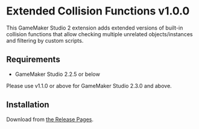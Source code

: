 # Extended Collision Functions v1.0.0

This GameMaker Studio 2 extension adds extended versions of built-in collision functions that allow checking multiple unrelated objects/instances and filtering by custom scripts.

## Requirements

- GameMaker Studio 2.2.5 or below

Please use v1.1.0 or above for GameMaker Studio 2.3.0 and above.

## Installation

Download from [the Release Pages](https://github.com/dicksonlaw583/ExtendedCollisionFunctions/releases/tag/v1.0.0).
